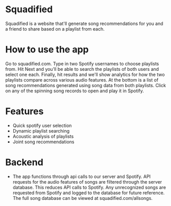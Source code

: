 # Squadified

Squadified is a website that'll generate song recommendations for you and a friend to share based on a playlist from each.

# How to use the app

Go to squadified.com. Type in two Spotify usernames to choose playlists from. Hit Next and you'll be able to search the playlists of both users and select one each.
Finally, hit results and we'll show analytics for how the two playlists compare across various audio features. At the bottom is a list of song recommendations generated using song data from both playlists. Click on any of the spinning song records to open and play it in Spotify.

# Features

- Quick spotify user selection
- Dynamic playlist searching
- Acoustic analysis of playlists
- Joint song recommendations

# Backend
- The app functions through api calls to our server and Spotify. API requests for the audio features of songs are filtered through the server database. This reduces API calls to Spotify. Any unrecognized songs are requested from Spotify and logged to the database for future reference. The full song database can be viewed at squadified.com/allsongs.


